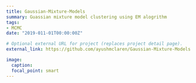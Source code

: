 ```yaml
---
title: Gaussian-Mixture-Models
summary: Guassian mixture model clustering using EM alogrithm
tags:
- MCMC
date: "2019-011-01T00:00:00Z"

# Optional external URL for project (replaces project detail page).
external_link: https://github.com/ayushmclaren/Gaussian-Mixture-Models

image:
  caption: 
  focal_point: smart
---
```

